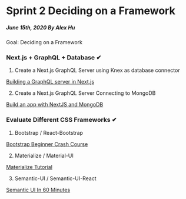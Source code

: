 # Sprint 2 Deciding on a Framework

##### June 15th, 2020 By Alex Hu

Goal: Deciding on a Framework

### Next.js + GraphQL + Database ✔

1. Create a Next.js GraphQL Server using Knex as database connector

[Building a GraphQL server in Next.js](https://www.youtube.com/watch?v=Hn5neKIfJs8)

2. Create a Next.js GraphQL Server Connecting to MongoDB

[Build an app with NextJS and MongoDB](https://www.youtube.com/watch?v=tt9hws5JGRc)

### Evaluate Different CSS Frameworks ✔

1. Bootstrap / React-Bootstrap

[Bootstrap Beginner Crash Course](https://www.youtube.com/watch?v=5GcQtLDGXy8)

2. Materialize / Material-UI

[Materialize Tutorial](https://www.youtube.com/watch?v=gCZ3y6mQpW0&list=PL4cUxeGkcC9gGrbtvASEZSlFEYBnPkmff&index=1)

3. Semantic-UI / Semantic-UI-React

[Semantic UI In 60 Minutes](https://www.youtube.com/watch?v=a9mUH1EWp40)

